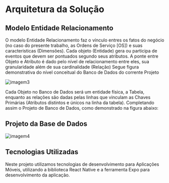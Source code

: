 # Arquitetura da Solução

## Modelo Entidade Relacionamento

O modelo Entidade Relacionamento faz o vínculo entres os fatos do negócio (no caso do presente trabalho, as Ordens de Serviço [OS]) e suas caracteristicas (Dimensões). Cada objeto (Entidade) gera ou participa de eventos que devem ser pontuados segundo seus atributos. A ponte entre Objeto e Atributo é dado pelo nível de relacionamento entre eles, sua granularidade além de sua cardinalidade (Relação)
Segue figura demonstrativa do nível conceitual do Banco de Dados do corrente Projeto

![imagem3](https://user-images.githubusercontent.com/76191741/229351831-0f6a3775-fb27-4916-8f5a-e5b03e56f1c1.JPG)


Cada Objeto no Banco de Dados será um entidade física, a Tabela, enquanto as relações são dadas pelas linhas que vinculam as Chaves Primárias (Atributos distintos e únicos na linha da tabela). Completando assim o Projeto de Banco de Dados, como demonstrado na figura abaixo:
## Projeto da Base de Dados

![imagem4](https://user-images.githubusercontent.com/76191741/229351842-633cf466-7f94-420b-b9fa-96ab5385f68d.JPG)


## Tecnologias Utilizadas

Neste projeto utilizamos tecnologias de desenvolvimento para Aplicações Móveis, utilizando a biblioteca React Native e a ferramenta Expo para desenvolvimento da aplicação.
<br>
